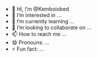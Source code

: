 - 👋 Hi, I’m @Kemboiobed
- 👀 I’m interested in ...
- 🌱 I’m currently learning ...
- 💞️ I’m looking to collaborate on ...
- 📫 How to reach me ...
- 😄 Pronouns: ...
- ⚡ Fun fact: ...

<!---
Kemboiobed/Kemboiobed is a ✨ special ✨ repository because its `README.md` (this file) appears on your GitHub profile.
You can click the Preview link to take a look at your changes.
--->
